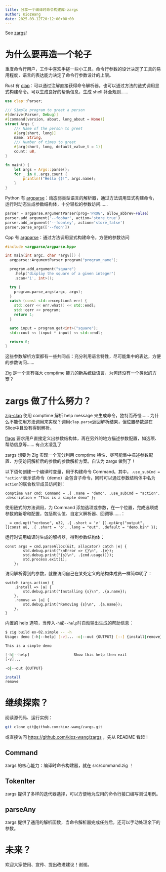 ```yaml
---
title: 分享一个编译时命令构建库-zargs
author: KiozWang
date: 2025-03-12T20:12:00+08:00
---
```


See [zargs](https://github.com/kioz-wang/zargs)!

# 为什么要再造一个轮子

重度命令行用户，工作中喜欢手搓一些小工具。命令行参数的设计决定了工具的易用程度，语言的表达能力决定了命令行参数设计的上限。

Rust 有 [clap](https://docs.rs/clap/latest/clap/)：可以通过注解直接获得命令解析器，也可以通过方法的链式调用显式构建命令。可以生成良好的帮助信息，生成 shell 补全规则……
```rust
use clap::Parser;

/// Simple program to greet a person
#[derive(Parser, Debug)]
#[command(version, about, long_about = None)]
struct Args {
    /// Name of the person to greet
    #[arg(short, long)]
    name: String,
    /// Number of times to greet
    #[arg(short, long, default_value_t = 1)]
    count: u8,
}

fn main() {
    let args = Args::parse();
    for _ in 0..args.count {
        println!("Hello {}!", args.name);
    }
}
```

Python 有 [argparse](https://docs.python.org/zh-cn/3.13/library/argparse.html)：动态弱类型语言的解析器，通过方法调用显式构建命令，运行时动态生成参数结构体，十分轻松的参数访问……
```python
parser = argparse.ArgumentParser(prog='PROG', allow_abbrev=False)
parser.add_argument('--foobar', action='store_true')
parser.add_argument('--foonley', action='store_false')
parser.parse_args(['--foon'])
```

Cpp 有 [argparse](https://github.com/p-ranav/argparse)：通过方法调用显式构建命令，方便的参数访问
```cpp
#include <argparse/argparse.hpp>

int main(int argc, char *argv[]) {
  argparse::ArgumentParser program("program_name");

  program.add_argument("square")
    .help("display the square of a given integer")
    .scan<'i', int>();

  try {
    program.parse_args(argc, argv);
  }
  catch (const std::exception& err) {
    std::cerr << err.what() << std::endl;
    std::cerr << program;
    return 1;
  }

  auto input = program.get<int>("square");
  std::cout << (input * input) << std::endl;

  return 0;
}
```

这些参数解析方案都有一些共同点：充分利用语言特性，尽可能集中的表达，方便的参数访问……

Zig 是一个具有强大 comptime 能力的新系统级语言，为何还没有一个类似的方案？

# zargs 做了什么努力？

[zig-clap](https://github.com/Hejsil/zig-clap) 使用 comptime 解析 help message 来生成命令，独特而奇怪…… 为什么不能使用方法调用来实现？调用`clap.parse`返回解析结果，但位置参数混在Slice中且没有得到解析。

[flags](https://github.com/joegm/flags) 要求用户直接定义出参数结构体，再在另外的地方描述参数配置，如选项、帮助信息等…… 有点太凌乱了

zargs 想要为 Zig 实现一个充分利用 comptime 特性、尽可能集中描述参数配置、方便访问解析后的参数的参数解析方案。自认为 zargs 做到了！

以下语句创建一个编译时变量，用于构建命令 Command。其中，`.use_subCmd = "action"`表示该命令（demo）会包含子命令，同时可以通过参数结构体中名为`action`的联合枚举成员访问到：

```zig
comptime var cmd: Command = .{ .name = "demo", .use_subCmd = "action", .description = "This is a simple demo" };
```

使用链式的方法调用，为 Command 添加选项或参数，在一个位置，完成选项或参数的新增和配置，包括默认值、自定义解析器、回调等……：

```zig
_ = cmd.opt("verbose", u32, .{ .short = 'v' }).optArg("output", []const u8, .{ .short = 'o', .long = "out", .default = "demo.bin" });
```

运行时调用编译时生成的解析器，得到参数结构体：

```zig
const args = cmd.parseAlloc(&it, allocator) catch |e| {
        std.debug.print("\nError => {}\n", .{e});
        std.debug.print("{s}\n", .{cmd.usage()});
        std.process.exit(1);
    };
```

访问解析得到的参数，就像访问自己在某处定义的结构体成员一样简单明了：

```zig
switch (args.action) {
    .install => |a| {
        std.debug.print("Installing {s}\n", .{a.name});
    },
    .remove => |a| {
        std.debug.print("Removing {s}\n", .{a.name});
    },
}
```

内置的 help 选项，当传入`-h`或`--help`时自动输出生成的帮助信息：

```bash
$ zig build ex-02.simple -- -h
Usage: demo [-h|--help] [-v]... -o|--out {OUTPUT} [--] {install|remove}

This is a simple demo

[-h|--help]                    Show this help then exit
[-v]...

-o|--out {OUTPUT}

install
remove
```

# 继续探索？

阅读源代码、运行实例：

```bash
git clone git@github.com:kioz-wang/zargs.git
```

或直接访问 https://github.com/kioz-wang/zargs ，先从 README 看起！

## Command

zargs 的核心能力：编译时命令构建器，就在 src/command.zig ！

## TokenIter

zargs 提供了多样的迭代器选择，可以方便地为应用的命令行接口编写测试用例。

## parseAny

zargs 提供了通用的解析函数，当命令解析器完成任务后，还可以手动处理余下的参数。

# 未来？

欢迎大家使用、宣传、提出改进建议！谢谢。
